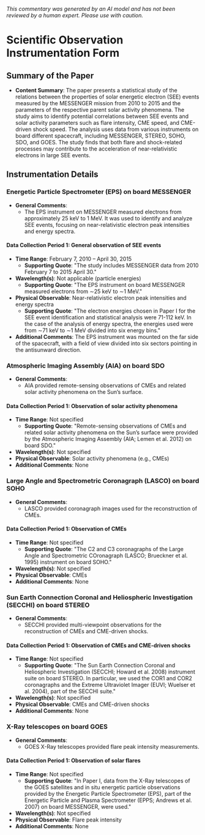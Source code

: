 _This commentary was generated by an AI model and has not been reviewed by a human expert. Please use with caution._

# Scientific Observation Instrumentation Form

## Summary of the Paper
- **Content Summary**: The paper presents a statistical study of the relations between the properties of solar energetic electron (SEE) events measured by the MESSENGER mission from 2010 to 2015 and the parameters of the respective parent solar activity phenomena. The study aims to identify potential correlations between SEE events and solar activity parameters such as flare intensity, CME speed, and CME-driven shock speed. The analysis uses data from various instruments on board different spacecraft, including MESSENGER, STEREO, SOHO, SDO, and GOES. The study finds that both flare and shock-related processes may contribute to the acceleration of near-relativistic electrons in large SEE events.

## Instrumentation Details

### Energetic Particle Spectrometer (EPS) on board MESSENGER
- **General Comments**:
   - The EPS instrument on MESSENGER measured electrons from approximately 25 keV to 1 MeV. It was used to identify and analyze SEE events, focusing on near-relativistic electron peak intensities and energy spectra.

#### Data Collection Period 1: General observation of SEE events
- **Time Range**: February 7, 2010 – April 30, 2015
   - **Supporting Quote**: "The study includes MESSENGER data from 2010 February 7 to 2015 April 30."
- **Wavelength(s)**: Not applicable (particle energies)
   - **Supporting Quote**: "The EPS instrument on board MESSENGER measured electrons from ∼25 keV to ∼1 MeV."
- **Physical Observable**: Near-relativistic electron peak intensities and energy spectra
   - **Supporting Quote**: "The electron energies chosen in Paper I for the SEE event identification and statistical analysis were 71-112 keV. In the case of the analysis of energy spectra, the energies used were from ∼71 keV to ∼1 MeV divided into six energy bins."
- **Additional Comments**: The EPS instrument was mounted on the far side of the spacecraft, with a field of view divided into six sectors pointing in the antisunward direction.

### Atmospheric Imaging Assembly (AIA) on board SDO
- **General Comments**:
   - AIA provided remote-sensing observations of CMEs and related solar activity phenomena on the Sun’s surface.

#### Data Collection Period 1: Observation of solar activity phenomena
- **Time Range**: Not specified
   - **Supporting Quote**: "Remote-sensing observations of CMEs and related solar activity phenomena on the Sun’s surface were provided by the Atmospheric Imaging Assembly (AIA; Lemen et al. 2012) on board SDO."
- **Wavelength(s)**: Not specified
- **Physical Observable**: Solar activity phenomena (e.g., CMEs)
- **Additional Comments**: None

### Large Angle and Spectrometric Coronagraph (LASCO) on board SOHO
- **General Comments**:
   - LASCO provided coronagraph images used for the reconstruction of CMEs.

#### Data Collection Period 1: Observation of CMEs
- **Time Range**: Not specified
   - **Supporting Quote**: "The C2 and C3 coronagraphs of the Large Angle and Spectrometric COronagraph (LASCO; Brueckner et al. 1995) instrument on board SOHO."
- **Wavelength(s)**: Not specified
- **Physical Observable**: CMEs
- **Additional Comments**: None

### Sun Earth Connection Coronal and Heliospheric Investigation (SECCHI) on board STEREO
- **General Comments**:
   - SECCHI provided multi-viewpoint observations for the reconstruction of CMEs and CME-driven shocks.

#### Data Collection Period 1: Observation of CMEs and CME-driven shocks
- **Time Range**: Not specified
   - **Supporting Quote**: "The Sun Earth Connection Coronal and Heliospheric Investigation (SECCHI; Howard et al. 2008) instrument suite on board STEREO. In particular, we used the COR1 and COR2 coronagraphs and the Extreme Ultraviolet Imager (EUVI; Wuelser et al. 2004), part of the SECCHI suite."
- **Wavelength(s)**: Not specified
- **Physical Observable**: CMEs and CME-driven shocks
- **Additional Comments**: None

### X-Ray telescopes on board GOES
- **General Comments**:
   - GOES X-Ray telescopes provided flare peak intensity measurements.

#### Data Collection Period 1: Observation of solar flares
- **Time Range**: Not specified
   - **Supporting Quote**: "In Paper I, data from the X-Ray telescopes of the GOES satellites and in situ energetic particle observations provided by the Energetic Particle Spectrometer (EPS), part of the Energetic Particle and Plasma Spectrometer (EPPS; Andrews et al. 2007) on board MESSENGER, were used."
- **Wavelength(s)**: Not specified
- **Physical Observable**: Flare peak intensity
- **Additional Comments**: None
